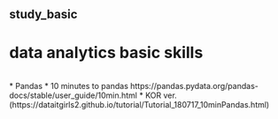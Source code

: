 ## study_basic
# data analytics basic skills
<br>
* Pandas 
  * 10 minutes to pandas https://pandas.pydata.org/pandas-docs/stable/user_guide/10min.html
  * KOR ver. (https://dataitgirls2.github.io/tutorial/Tutorial_180717_10minPandas.html)
